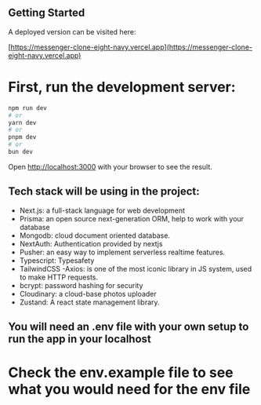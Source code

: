 ## Getting Started
A deployed version can be visited here:

[https://messenger-clone-eight-navy.vercel.app](https://messenger-clone-eight-navy.vercel.app)



# First, run the development server:

```bash
npm run dev
# or
yarn dev
# or
pnpm dev
# or
bun dev
```

Open [http://localhost:3000](http://localhost:3000) with your browser to see the result.

## Tech stack will be using in the project:
  - Next.js: a full-stack language for web development
  - Prisma: an open source next-generation ORM, help to work with your database
  - Mongodb: cloud document oriented database.
  - NextAuth: Authentication provided by nextjs
  - Pusher: an easy way to implement serverless realtime features.
  - Typescript: Typesafety
  - TailwindCSS
  -Axios: is one of the most iconic library in JS system, used to make HTTP requests.
  - bcrypt: password hashing for security
  - Cloudinary: a cloud-base photos uploader
  - Zustand: A react state management library.

## You will need an .env file with your own setup to run the app in your localhost
 # Check the env.example file to see what you would need for the env file

